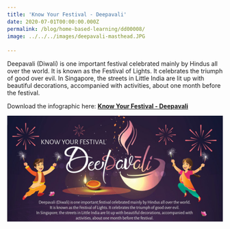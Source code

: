 ```yaml
---
title: 'Know Your Festival - Deepavali'
date: 2020-07-01T00:00:00.000Z
permalink: /blog/home-based-learning/dd00008/
image: ../../../images/deepavali-masthead.JPG

---
```



Deepavali (Diwali) is one important festival celebrated mainly by Hindus all over the world. It is known as the Festival of Lights. It celebrates the triumph of good over evil. In Singapore, the streets in Little India are lit up with beautiful decorations, accompanied with activities, about one month before the festival.



Download the infographic here: **[Know Your Festival - Deepavali](/infographic/2_Deepavali%20Infographic%202020.pdf)**

![](../../../images/deepavali-masthead.JPG)



